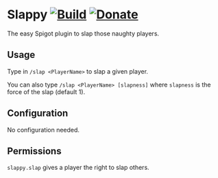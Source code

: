# Slappy [![Build](https://github.com/Renaud11232/Slappy/actions/workflows/build.yml/badge.svg)](https://github.com/Renaud11232/Slappy/actions/workflows/build.yml) [![Donate](https://img.shields.io/badge/Donate-PayPal-green.svg)](https://www.paypal.com/cgi-bin/webscr?cmd=_s-xclick&hosted_button_id=UD54SHVYDV6NU&source=url)

The easy Spigot plugin to slap those naughty players.

## Usage

Type in `/slap <PlayerName>` to slap a given player.

You can also type `/slap <PlayerName> [slapness]` where `slapness` is the force of the slap (default 1).

## Configuration

No configuration needed.

## Permissions

`slappy.slap` gives a player the right to slap others.
